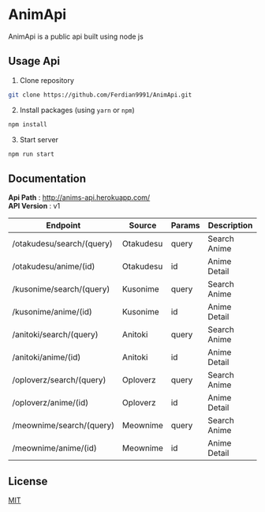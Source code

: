# AnimApi 
AnimApi is a public api built using node js


## Usage Api
1. Clone repository
```bash
git clone https://github.com/Ferdian9991/AnimApi.git
```
2. Install packages (using `yarn` or `npm`)
```bash
npm install
```
3. Start server
```bash
npm run start
```

## Documentation
__Api Path__ : http://anims-api.herokuapp.com/</br>
__API Version__ : v1

| Endpoint | Source | Params | Description |
| -------- | ------ | ------ | -----------|
| /otakudesu/search/(query) | Otakudesu | query | Search Anime |
| /otakudesu/anime/(id) | Otakudesu | id | Anime Detail |
| /kusonime/search/(query) | Kusonime | query | Search Anime |
| /kusonime/anime/(id) | Kusonime | id | Anime Detail |
| /anitoki/search/(query) | Anitoki | query | Search Anime |
| /anitoki/anime/(id) | Anitoki | id | Anime Detail |
| /oploverz/search/(query) | Oploverz | query | Search Anime |
| /oploverz/anime/(id) | Oploverz | id | Anime Detail |
| /meownime/search/(query) | Meownime | query | Search Anime |
| /meownime/anime/(id) | Meownime | id | Anime Detail |

## License
[MIT](https://github.com/Ferdian9991/AnimApi/blob/main/LICENSE.md)